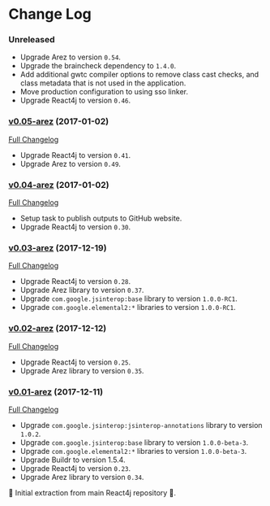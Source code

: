# Change Log

### Unreleased

* Upgrade Arez to version `0.54`.
* Upgrade the braincheck dependency to `1.4.0`.
* Add additional gwtc compiler options to remove class cast checks, and class metadata that
  is not used in the application.
* Move production configuration to using sso linker.
* Upgrade React4j to version `0.46`.

### [v0.05-arez](https://github.com/react4j/react4j-todomvc/tree/v0.05-arez) (2017-01-02)
[Full Changelog](https://github.com/react4j/react4j-todomvc/compare/v0.04-arez...v0.05-arez)

* Upgrade React4j to version `0.41`.
* Upgrade Arez to version `0.49`.

### [v0.04-arez](https://github.com/react4j/react4j-todomvc/tree/v0.04-arez) (2017-01-02)
[Full Changelog](https://github.com/react4j/react4j-todomvc/compare/v0.03-arez...v0.04-arez)

* Setup task to publish outputs to GitHub website.
* Upgrade React4j to version `0.30`.

### [v0.03-arez](https://github.com/react4j/react4j-todomvc/tree/v0.03-arez) (2017-12-19)
[Full Changelog](https://github.com/react4j/react4j-todomvc/compare/v0.02-arez...v0.03-arez)

* Upgrade React4j to version `0.28`.
* Upgrade Arez library to version `0.37`.
* Upgrade `com.google.jsinterop:base` library to version `1.0.0-RC1`.
* Upgrade `com.google.elemental2:*` libraries to version `1.0.0-RC1`.

### [v0.02-arez](https://github.com/react4j/react4j-todomvc/tree/v0.02-arez) (2017-12-12)
[Full Changelog](https://github.com/react4j/react4j-todomvc/compare/v0.01-arez...v0.02-arez)

* Upgrade React4j to version `0.25`.
* Upgrade Arez library to version `0.35`.

### [v0.01-arez](https://github.com/react4j/react4j-todomvc/tree/v0.01-arez) (2017-12-11)
[Full Changelog](https://github.com/react4j/react4j-todomvc/compare/8456d4533be6b79c4a5b5b1540c9ce6d8a2c7b5d...v0.01-arez)

* Upgrade `com.google.jsinterop:jsinterop-annotations` library to version `1.0.2`.
* Upgrade `com.google.jsinterop:base` library to version `1.0.0-beta-3`.
* Upgrade `com.google.elemental2:*` libraries to version `1.0.0-beta-3`.
* Upgrade Buildr to version 1.5.4.
* Upgrade React4j to version `0.23`.
* Upgrade Arez library to version `0.34`.

 ‎🎉	Initial extraction from main React4j repository ‎🎉.

